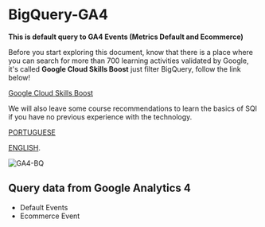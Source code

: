 # BigQuery-GA4
**This is default query to GA4 Events (Metrics Default and Ecommerce)**


Before you start exploring this document, know that there is a place where you can search for more than 700 learning activities validated by Google, it's called **Google Cloud Skills Boost** just filter BigQuery, follow the link below!


[Google Cloud Skills Boost](https://www.cloudskillsboost.google/catalog)


We will also leave some course recommendations to learn the basics of SQl if you have no previous experience with the technology.


[PORTUGUESE](https://www.youtube.com/playlist?list=PLpdAy0tYrnKw_F8v6kkEXTeyE33Navv-K)


[ENGLISH](https://www.youtube.com/watch?v=HXV3zeQKqGY).


![GA4-BQ](https://scandiweb.com/blog/wp-content/uploads/2020/12/GA4_BQ.png)
## Query data from Google Analytics 4
- Default Events
- Ecommerce Event 
